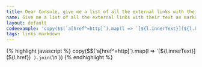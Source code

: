 ```yaml
---
title: Dear Console, give me a list of all the external links with their text as markdown
name: Give me a list of all the external links with their text as markdown
layout: default
codeexample: 'copy($$(`a[href^=http]`).map(l => `[${l.innerText}](${l.href})`).join(`\n`))'
tags: links markdown
---
```


{% highlight javascript %}
copy($$(`a[href^=http]`).map(l => 
    `[${l.innerText}](${l.href})`
).join(`\n`))
{% endhighlight %}

